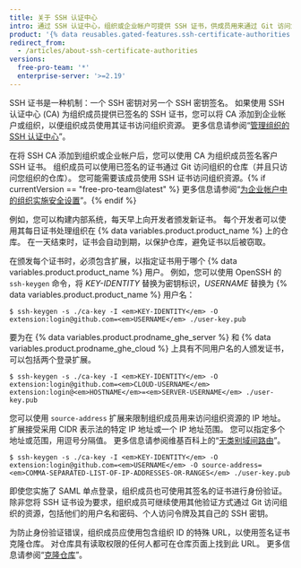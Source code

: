 ```yaml
---
title: 关于 SSH 认证中心
intro: 通过 SSH 认证中心，组织或企业帐户可提供 SSH 证书，供成员用来通过 Git 访问您的资源。
product: '{% data reusables.gated-features.ssh-certificate-authorities %}'
redirect_from:
  - /articles/about-ssh-certificate-authorities
versions:
  free-pro-team: '*'
  enterprise-server: '>=2.19'
---
```


SSH 证书是一种机制：一个 SSH 密钥对另一个 SSH 密钥签名。 如果使用 SSH 认证中心 (CA) 为组织成员提供已签名的 SSH 证书，您可以将 CA 添加到企业帐户或组织，以便组织成员使用其证书访问组织资源。 更多信息请参阅“[管理组织的 SSH 认证中心](/articles/managing-your-organizations-ssh-certificate-authorities)”。

在将 SSH CA 添加到组织或企业帐户后，您可以使用 CA 为组织成员签名客户 SSH 证书。 组织成员可以使用已签名的证书通过 Git 访问组织的仓库（并且只访问您组织的仓库）。 您可能需要该成员使用 SSH 证书访问组织资源。{% if currentVersion == "free-pro-team@latest" %} 更多信息请参阅“[为企业帐户中的组织实施安全设置](/articles/enforcing-security-settings-in-your-enterprise-account#managing-your-enterprise-accounts-ssh-certificate-authorities)”。{% endif %}

例如，您可以构建内部系统，每天早上向开发者颁发新证书。 每个开发者可以使用其每日证书处理组织在 {% data variables.product.product_name %} 上的仓库。 在一天结束时，证书会自动到期，以保护仓库，避免证书以后被窃取。

在颁发每个证书时，必须包含扩展，以指定证书用于哪个 {% data variables.product.product_name %} 用户。 例如，您可以使用 OpenSSH 的 `ssh-keygen` 命令，将 _KEY-IDENTITY_ 替换为密钥标识，_USERNAME_ 替换为 {% data variables.product.product_name %} 用户名：

```shell
$ ssh-keygen -s ./ca-key -I <em>KEY-IDENTITY</em> -O extension:login@github.com=<em>USERNAME</em> ./user-key.pub
```

要为在 {% data variables.product.prodname_ghe_server %} 和 {% data variables.product.prodname_ghe_cloud %} 上具有不同用户名的人颁发证书，可以包括两个登录扩展。

```shell
$ ssh-keygen -s ./ca-key -I <em>KEY-IDENTITY</em> -O extension:login@github.com=<em>CLOUD-USERNAME</em> extension:login@<em>HOSTNAME</em>=<em>SERVER-USERNAME</em> ./user-key.pub
```

您可以使用 `source-address` 扩展来限制组织成员用来访问组织资源的 IP 地址。 扩展接受采用 CIDR 表示法的特定 IP 地址或一个 IP 地址范围。 您可以指定多个地址或范围，用逗号分隔值。 更多信息请参阅维基百科上的“[无类别域间路由](https://en.wikipedia.org/wiki/Classless_Inter-Domain_Routing#CIDR_notation)”。

```shell
$ ssh-keygen -s ./ca-key -I <em>KEY-IDENTITY</em> -O extension:login@github.com=<em>USERNAME</em> -O source-address=<em>COMMA-SEPARATED-LIST-OF-IP-ADDRESSES-OR-RANGES</em> ./user-key.pub
```

即使您实施了 SAML 单点登录，组织成员也可使用其签名的证书进行身份验证。 除非您将 SSH 证书设为要求，组织成员可继续使用其他验证方式通过 Git 访问组织的资源，包括他们的用户名和密码、个人访问令牌及其自己的 SSH 密钥。

为防止身份验证错误，组织成员应使用包含组织 ID 的特殊 URL，以使用签名证书克隆仓库。 对仓库具有读取权限的任何人都可在仓库页面上找到此 URL。 更多信息请参阅“[克隆仓库](/articles/cloning-a-repository)”。
